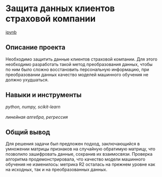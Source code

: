 # Защита данных клиентов страховой компании

[ipynb](p11_portfolio.ipynb)

## Описание проекта

Необходимо защитить данные клиентов страховой компании. Для этого необходимо разработать такой метод преобразования данных, чтобы по ним было сложно восстановить персональную информацию, при преобразовании данных качество моделей машинного обучения не должно ухудшаться.

## Навыки и инструменты
*python, numpy, scikit-learn*  <br><br> *линейная алгебра, регрессия* 

## Общий вывод

Для решения задачи был предложен подход, заключающийся в умножении матрицы признаков на случайную обратимую матрицу, что позволило зашифровать данные, сохранив их взаимосвязи. Проверка алгоритма продемонстрировала, что качество модели машинного обучения не изменилось: метрика R2 осталась на прежнем уровне как на исходных, так и на преобразованных данных.



